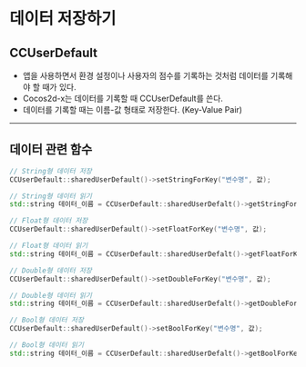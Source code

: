 # 데이터 저장하기
## CCUserDefault
- 앱을 사용하면서 환경 설정이나 사용자의 점수를 기록하는 것처럼 데이터를 기록해야 할 때가 있다.
- Cocos2d-x는 데이터를 기록할 때 CCUserDefault를 쓴다.
- 데이터를 기록할 때는 이름-값 형태로 저장한다. (Key-Value Pair)
---
## 데이터 관련 함수
```C++
// String형 데이터 저장
CCUserDefault::sharedUserDefault()->setStringForKey("변수명", 값);

// String형 데이터 읽기
std::string 데이터_이름 = CCUserDefault::sharedUserDefalt()->getStringForKey("변수명");

// Float형 데이터 저장
CCUserDefault::sharedUserDefault()->setFloatForKey("변수명", 값);

// Float형 데이터 읽기
std::string 데이터_이름 = CCUserDefault::sharedUserDefalt()->getFloatForKey("변수명");

// Double형 데이터 저장
CCUserDefault::sharedUserDefault()->setDoubleForKey("변수명", 값);

// Double형 데이터 읽기
std::string 데이터_이름 = CCUserDefault::sharedUserDefalt()->getDoubleForKey("변수명");

// Bool형 데이터 저장
CCUserDefault::sharedUserDefault()->setBoolForKey("변수명", 값);

// Bool형 데이터 읽기
std::string 데이터_이름 = CCUserDefault::sharedUserDefalt()->getBoolForKey("변수명");
```